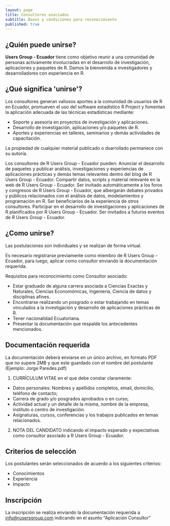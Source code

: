 ```yaml
---
layout: page
title: Consultores asociados
subtitle: Bases y condiciones para reconocimiento
published: true
---
```

¿Quién puede unirse?
-------------
<b>Users Group - Ecuador</b> tiene como objetivo reunir a una comunidad de personas activamente involucradas en el desarrollo de investigación, aplicaciones y paquetes de R.
Damos la bienvenida a investigadores y desarrolladores con experiencia en R.

¿Qué significa 'unirse'?
-------------

Los consultores generan valiosos aportes a la comunidad de usuarios de R en Ecuador, promueven el uso del software estadístico R Project y fomentan la aplicación adecuada de las técnicas estadísticas mediante:
* Soporte y asesoria en proyectos de investigación y aplicaciones.
* Desarrollo de investigación, aplicaciones y/o paquetes de R.
* Aportes y experiencias en talleres, seminarios y demás actividades de capacitación.

La propiedad de cualquier material publicado o dsarrollado permanece con su autoría.

Los consultores de R Users Group - Ecuador pueden:
Anunciar el desarrollo de paquetes y publicar análisis, investigaciones y experiencias de aplicaciones prácticas y demás temas relevantes dentro del blog de R Users Group - Ecuador.
Compartir datos, scripts y material relevante en la web de R Users Group - Ecuador.
Ser invitado automáticamente a los foros y congresos de R Users Group - Ecuador, que albergarán debates privados y públicos relacionados con el análisis de datos, modelamientos y programación en R.
Ser beneficiarios de la experiencia de otros consultores.
Participar en el desarrollo de investigaciones y aplicaciones de R planificados por R Users Group - Ecuador. 
Ser invitados a futuros eventos de R Users Group - Ecuador.

¿Como unirse?
-------------
Las postulaciones son individuales y se realizan de forma virtual.

Es necesario registrarse previamente como miembro de R Users Group - Ecuador, para luego, aplicar como consultor enviando la documentación requerida.

Requisitos para reconocimiento como Consultor asociado:
* Estar graduado de alguna carrera asociada a Ciencias Exactas y Naturales, Ciencias Economómicas, Ingeniería, Ciencia de datos y disciplinas afines.
* Encontrarse realizando un posgrado o estar trabajando en temas vinculados a la investigación y desarrollo de aplicaciones prácticas de R.
* Tener nacionalidad Ecuatoriana.
* Presentar la documentación que respalde los antecedentes mencionados.

Documentación requerida
-------------
La documentación deberá enviarse en un único archivo, en formato PDF que no supere 2MB y que este guardado
con el nombre del postulante (Ejemplo: Jorge Paredes.pdf)

1. CURRÍCULUM VITAE en el que debe constar claramente:
* Datos personales: Nombres y apellidos completos, email, domicilio, teléfono de contacto;
* Carrera de grado y/o posgrados aprobados o en curso;
* Actividad actual y un detalle de la misma, nombre de la empresa, instituto o centro de investigación.
* Asignaturas, cursos, conferencias y los trabajos publicados en temas relacionados.

2. NOTA DEL CANDIDATO indicando el impacto esperado y expectativas como consultor asociado a R Users Group - Ecuador.

Criterios de selección
-------------
Los postulantes serán seleccionados de acuerdo a los siguientes criterios:
* Conocimientos
* Experiencia
* Impacto

Inscripción
-------------
La inscripción se realiza enviando la documentación requerida a info@rusersgroup.com indicando en el asunto "Aplicación Consultor"
